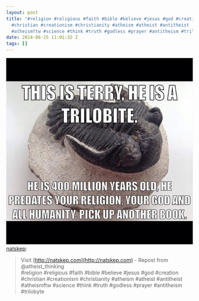 ```yaml
---
layout: post
title: "#religion #religious #faith #bible #believe #jesus #god #creation
  #christian #creationism #christianity #atheism #atheist #antitheist
  #atheismftw #science #think #truth #godless #prayer #antitheism #trilobyte"
date: 2014-06-15 11:01:32 Z
tags: []
---
```

![](/media/2014/06/88846736658.jpg)
[natskep](http://natskep.tumblr.com/post/88188360680/visit-http-natskep-com-repost-from):

> Visit [http://natskep.com](http://natskep.com) - Repost from @atheist\_thinking  
> #religion #religious #faith #bible #believe #jesus #god #creation #christian #creationism #christianity #atheism #atheist #antitheist #atheismftw #science #think #truth #godless #prayer #antitheism #trilobyte
